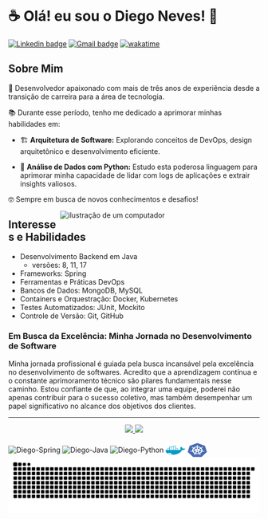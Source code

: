 
# ☕ Olá! eu sou o Diego Neves! 👋

[![Linkedin badge](https://img.shields.io/badge/-Linkedin-blue?flat-square&logo=Linkedin&logoColor=white&link=https://www.linkedin.com/in/diego-neves-224208177/)](https://www.linkedin.com/in/diego-neves-224208177/) [![Gmail badge](https://img.shields.io/badge/-Outlook-blue?style=flat-square&logo=Microsoftoutlook&logoColor=white&label=Diego%20Neves&link=mailto%3Aneves.diegoalex%40outlook.com
)](mailto:neves.diegoalex@outlook.com) [![wakatime](https://wakatime.com/badge/user/018bea20-dbbc-48e2-b101-5415903acf5a.svg)](https://wakatime.com/@018bea20-dbbc-48e2-b101-5415903acf5a)

## Sobre Mim

🚀 Desenvolvedor apaixonado com mais de três anos de experiência desde a transição de carreira para a área de tecnologia.

📚 Durante esse período, tenho me dedicado a aprimorar minhas habilidades em:

- 🏗️ **Arquitetura de Software:** Explorando conceitos de DevOps, design arquitetônico e desenvolvimento eficiente.

- 🐍 **Análise de Dados com Python:** Estudo esta poderosa linguagem para aprimorar minha capacidade de lidar com logs de aplicações e extrair insights valiosos.

🤓 Sempre em busca de novos conhecimentos e desafios!

<img src="https://raw.githubusercontent.com/MicaelliMedeiros/micaellimedeiros/master/image/computer-illustration.png" alt="ilustração de um computador" min-width="400px" max-width="400px" width="400px" align="right">

## Interesses e Habilidades

- Desenvolvimento Backend em Java
  - versões: 8, 11, 17
- Frameworks: Spring
- Ferramentas e Práticas DevOps
- Bancos de Dados: MongoDB, MySQL
- Containers e Orquestração: Docker, Kubernetes
- Testes Automatizados: JUnit, Mockito
- Controle de Versão: Git, GitHub

### Em Busca da Excelência: Minha Jornada no Desenvolvimento de Software

Minha jornada profissional é guiada pela busca incansável pela excelência no desenvolvimento de softwares. Acredito que a aprendizagem contínua e o constante aprimoramento técnico são pilares fundamentais nesse caminho. Estou confiante de que, ao integrar uma equipe, poderei não apenas contribuir para o sucesso coletivo, mas também desempenhar um papel significativo no alcance dos objetivos dos clientes.

---

<div align="center">
  <a href="https://github.com/diegosneves">
  <img height="180em" src="https://github-readme-stats.vercel.app/api?username=diegosneves&show_icons=true&cache_seconds=86400&theme=chartreuse-dark&include_all_commits=true&count_private=true"/>
  <img height="180em" src="https://github-readme-stats.vercel.app/api/top-langs/?username=diegosneves&layout=compact&langs_count=7&theme=chartreuse-dark"/>
</div>

<div style="display:inline-block"><br>
  <img align="center" alt="Diego-Spring" height="30" width="40" src="https://cdn.jsdelivr.net/gh/devicons/devicon/icons/spring/spring-original.svg" />
  <img align="center" alt="Diego-Java" height="30" width="40" src="https://cdn.jsdelivr.net/gh/devicons/devicon/icons/java/java-original.svg" />  
  <img align="center" alt="Diego-Python" height="30" width="40" src="https://cdn.jsdelivr.net/gh/devicons/devicon/icons/python/python-original.svg">  
  <img align="center" alt="Diego-Docker" height="30" width="40" src="https://raw.githubusercontent.com/devicons/devicon/master/icons/docker/docker-plain.svg">
  <img align="center" alt="Diego-Kubernetes" height="30" width="40" src="https://raw.githubusercontent.com/devicons/devicon/master/icons/kubernetes/kubernetes-plain.svg"/>

  <div>
    <picture>
      <source media="(prefers-color-scheme: dark)" srcset="https://raw.githubusercontent.com/diegosneves/diegosneves/output/github-contribution-grid-snake-dark.svg">
      <source media="(prefers-color-scheme: light)" srcset="https://raw.githubusercontent.com/diegosneves/diegosneves/output/github-contribution-grid-snake.svg">
      <img alt="github contribution grid snake animation" src="https://raw.githubusercontent.com/diegosneves/diegosneves/output/github-contribution-grid-snake.svg">
    </picture>
  </div>
</div>

